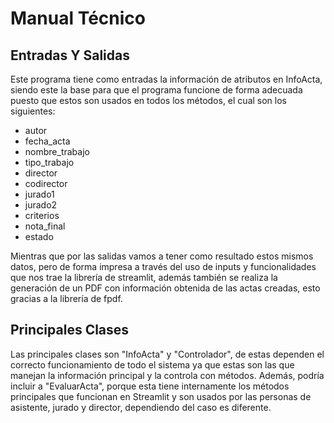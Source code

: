 # Manual Técnico

## Entradas Y Salidas
Este programa tiene como entradas la información de atributos en InfoActa, siendo este la base para que el programa funcione de forma adecuada
puesto que estos son usados en todos los métodos, el cual son los siguientes:
* autor
* fecha_acta
* nombre_trabajo
* tipo_trabajo
* director
* codirector
* jurado1
* jurado2
* criterios
* nota_final
* estado

Mientras que por las salidas vamos a tener como resultado estos mismos datos, pero de forma
impresa a través del uso de inputs y funcionalidades que nos trae la librería de streamlit, además también
se realiza la generación de un PDF con información obtenida de las actas creadas, esto gracias a la
librería de fpdf.

## Principales Clases
Las principales clases son "InfoActa" y "Controlador", de estas dependen el correcto funcionamiento de todo 
el sistema ya que estas son las que manejan la información principal y la controla con métodos.
Además, podría incluir a "EvaluarActa", porque esta tiene internamente los métodos principales que funcionan
en Streamlit y son usados por las personas de asistente, jurado y director, dependiendo del caso es diferente.
